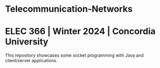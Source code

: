 # Telecommunication-Networks
# ELEC 366 | Winter 2024 | Concordia University
This repository showcases some socket programming with Java and client/server applications.
